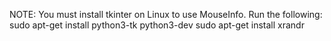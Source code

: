 NOTE: You must install tkinter on Linux to use MouseInfo.
Run the following: 
sudo apt-get install python3-tk python3-dev
sudo apt-get install xrandr
